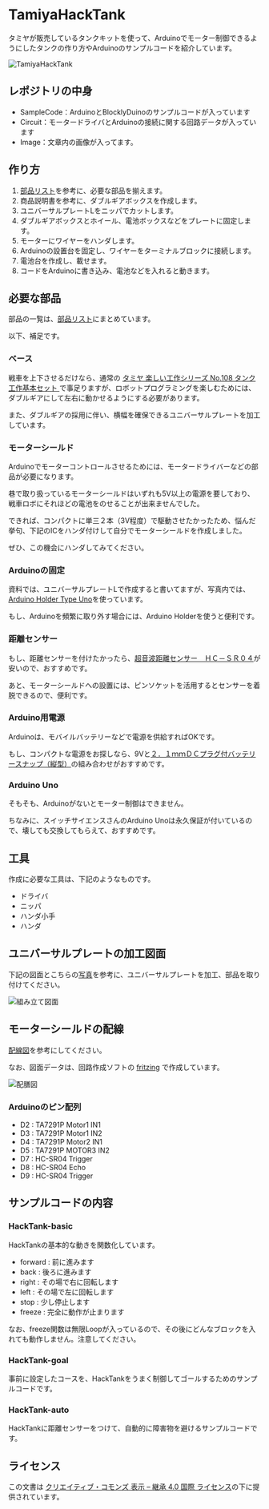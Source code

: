 # TamiyaHackTank
タミヤが販売しているタンクキットを使って、Arduinoでモーター制御できるようにしたタンクの作り方やArduinoのサンプルコードを紹介しています。

![TamiyaHackTank](./Image/tamiyahacktank.jpg)

## レポジトリの中身
- SampleCode：ArduinoとBlocklyDuinoのサンプルコードが入っています
- Circuit：モータードライバとArduinoの接続に関する回路データが入っています
- Image：文章内の画像が入ってます。

## 作り方

1. [部品リスト](https://docs.google.com/spreadsheets/d/1GFMyF7QKVoaPNvtzkHuXjzPc7Tc-55D2XxNh2L3xb0M/edit?usp=sharing)を参考に、必要な部品を揃えます。
2. 商品説明書を参考に、ダブルギアボックスを作成します。
3. ユニバーサルプレートLをニッパでカットします。
4. ダブルギアボックスとホイール、電池ボックスなどをプレートに固定します。
5. モーターにワイヤーをハンダします。
5. Arduinoの設置台を固定し、ワイヤーをターミナルブロックに接続します。
6. 電池台を作成し、載せます。
7. コードをArduinoに書き込み、電池などを入れると動きます。

## 必要な部品

部品の一覧は、[部品リスト](https://docs.google.com/spreadsheets/d/1GFMyF7QKVoaPNvtzkHuXjzPc7Tc-55D2XxNh2L3xb0M/edit?usp=sharing)にまとめています。

以下、補足です。

### ベース
戦車を上下させるだけなら、通常の [タミヤ 楽しい工作シリーズ No.108 タンク工作基本セット ](http://amzn.to/2cnUZjh) で事足りますが、ロボットプログラミングを楽しむためには、ダブルギアにして左右に動かせるようにする必要があります。

また、ダブルギアの採用に伴い、横幅を確保できるユニバーサルプレートを加工しています。

### モーターシールド
Arduinoでモーターコントロールさせるためには、モータードライバーなどの部品が必要になります。

巷で取り扱っているモーターシールドはいずれも5V以上の電源を要しており、戦車ロボにそれほどの電池をのせることが出来ませんでした。

できれば、コンパクトに単三２本（3V程度）で駆動させたかったため、悩んだ挙句、下記のICをハンダ付けして自分でモーターシールドを作成しました。

ぜひ、この機会にハンダしてみてください。

### Arduinoの固定
資料では、ユニバーサルプレートLで作成すると書いてますが、写真内では、[Arduino Holder Type Uno](http://akizukidenshi.com/catalog/g/gP-09397/)を使っています。

もし、Arduinoを頻繁に取り外す場合には、Arduino Holderを使うと便利です。

### 距離センサー
もし、距離センサーを付けたかったら、[超音波距離センサー　ＨＣ－ＳＲ０４](http://akizukidenshi.com/catalog/g/gM-11009/)が安いので、おすすめです。

あと、モーターシールドへの設置には、ピンソケットを活用するとセンサーを着脱できるので、便利です。

### Arduino用電源
Arduinoは、モバイルバッテリーなどで電源を供給すればOKです。

もし、コンパクトな電源をお探しなら、9Vと[２．１ｍｍＤＣプラグ付バッテリースナップ（縦型）](http://akizukidenshi.com/catalog/g/gP-07356/)の組み合わせがおすすめです。

### Arduino Uno
そもそも、Arduinoがないとモーター制御はできません。

ちなみに、スイッチサイエンスさんのArduino Unoは永久保証が付いているので、壊しても交換してもらえて、おすすめです。

## 工具
作成に必要な工具は、下記のようなものです。

- ドライバ
- ニッパ
- ハンダ小手
- ハンダ

## ユニバーサルプレートの加工図面
下記の図面とこちらの[写真](https://goo.gl/photos/RhmUzpuK7QpetXwV8)を参考に、ユニバーサルプレートを加工、部品を取り付けてください。

![組み立て図面](./Image/plate.png)

## モーターシールドの配線
[配線図](./Circuit/tamiya-robo.fzz)を参考にしてください。

なお、図面データは、回路作成ソフトの [fritzing](http://fritzing.org/projects/) で作成しています。

![配膳図](./Image/circuit.png)



### Arduinoのピン配列

- D2 : TA7291P Motor1 IN1
- D3 : TA7291P Motor1 IN2
- D4 : TA7291P Motor2 IN1
- D5 : TA7291P MOTOR3 IN2
- D7 : HC-SR04 Trigger
- D8 : HC-SR04 Echo
- D9 : HC-SR04 Trigger
 
## サンプルコードの内容

### HackTank-basic
HackTankの基本的な動きを関数化しています。

- forward : 前に進みます
- back    : 後ろに進みます
- right   : その場で右に回転します
- left    : その場で左に回転します
- stop    : 少し停止します
- freeze  : 完全に動作が止まります

なお、freeze関数は無限Loopが入っているので、その後にどんなブロックを入れても動作しません。注意してください。

### HackTank-goal
事前に設定したコースを、HackTankをうまく制御してゴールするためのサンプルコードです。

### HackTank-auto
HackTankに距離センサーをつけて、自動的に障害物を避けるサンプルコードです。

## ライセンス
この文書は [クリエイティブ・コモンズ 表示 – 継承 4.0 国際 ライセンス](https://creativecommons.org/licenses/by-sa/4.0/)の下に提供されています。